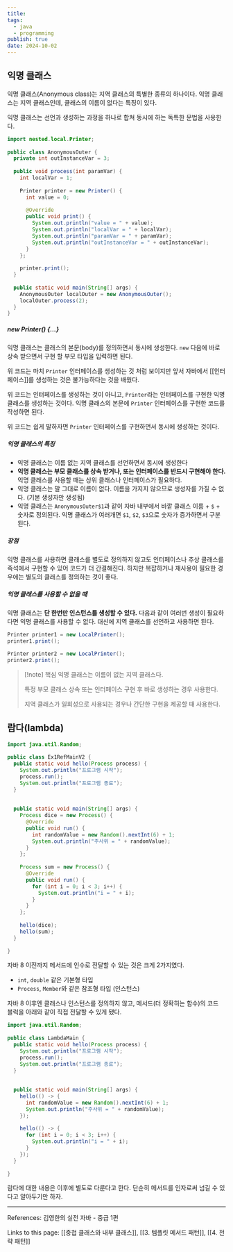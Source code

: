 ```yaml
---
title: 
tags:
  - java
  - programming
publish: true
date: 2024-10-02
---
```


## 익명 클래스
익명 클래스(Anonymous class)는 지역 클래스의 특별한 종류의 하나이다.
익명 클래스는 지역 클래스인데, 클래스의 이름이 없다는 특징이 있다.

익명 클래스는 선언과 생성하는 과정을 하나로 합쳐 동시에 하는 독특한 문법을 사용한다.

```java title="AnonymousOuter.java"
import nested.local.Printer;  
  
public class AnonymousOuter {  
  private int outInstanceVar = 3;  
  
  public void process(int paramVar) {  
    int localVar = 1;  
      
    Printer printer = new Printer() {  
      int value = 0;  
        
      @Override  
      public void print() {  
        System.out.println("value = " + value);  
        System.out.println("localVar = " + localVar);  
        System.out.println("paramVar = " + paramVar);  
        System.out.println("outInstanceVar = " + outInstanceVar);  
      }  
    };  
  
    printer.print();  
  }  
  
  public static void main(String[] args) {  
    AnonymousOuter localOuter = new AnonymousOuter();  
    localOuter.process(2);  
  }  
}
```
##### new Printer() {...}
익명 클래스는 클래스의 본문(body)를 정의하면서 동시에 생성한다. `new` 다음에 바로 상속 받으면서 구현 할 부모 타입을 입력하면 된다.

위 코드는 마치 `Printer` 인터페이스를 생성하는 것 처럼 보이지만 앞서 자바에서 [[인터페이스]]를 생성하는 것은 불가능하다는 것을 배웠다.

위 코드는 인터페이스를 생성하는 것이 아니고, `Printer`라는 인터페이스를 구현한 익명 클래스를 생성하는 것이다. 익명 클래스의 본문에 `Printer` 인터페이스를 구현한 코드를 작성하면 된다.

위 코드는 쉽게 말하자면 `Printer` 인터페이스를 구현하면서 동시에 생성하는 것이다.

##### 익명 클래스의 특징
- 익명 클래스는 이름 없는 지역 클래스를 선언하면서 동시에 생성한다
- **익명 클래스는 부모 클래스를 상속 받거나, 또는 인터페이스를 반드시 구현해야 한다.** 익명 클래스를 사용할 때는 상위 클래스나 인터페이스가 필요하다.
- 익명 클래스는 말 그대로 이름이 없다. 이름을 가지지 않으므로 생성자를 가질 수 없다. (기본 생성자만 생성됨)
- 익명 클래스는 `AnonymousOuter$1`과 같이 자바 내부에서 바깥 클래스 이름 + `$` + 숫자로 정의된다. 익명 클래스가 여러개면 `$1`, `$2`, `$3`으로 숫자가 증가하면서 구분된다.

##### 장점
익명 클래스를 사용하면 클래스를 별도로 정의하지 않고도 인터페이스나 추상 클래스를 즉석에서 구현할 수 있어 코드가 더 간결해진다. 하지만 복잡하거나 재사용이 필요한 경우에는 별도의 클래스를 정의하는 것이 좋다.

##### 익명 클래스를 사용할 수 없을 때
익명 클래스는 **단 한번만 인스턴스를 생성할 수 있다.** 다음과 같이 여러번 생성이 필요하다면 익명 클래스를 사용할 수 없다. 대신에 지역 클래스를 선언하고 사용하면 된다.

```java title="익명 클래스를 사용할 수 없을 때 예제"
Printer printer1 = new LocalPrinter();
printer1.print();

Printer printer2 = new LocalPrinter();
printer2.print();
```

> [!note] 핵심
> 익명 클래스는 이름이 없는 지역 클래스다.
> 
> 특정 부모 클래스 상속 또는 인터페이스 구현 후 바로 생성하는 경우 사용한다.
> 
> 지역 클래스가 일회성으로 사용되는 경우나 간단한 구현을 제공할 때 사용한다.

## 람다(lambda)
```java title="Ex1RefMainV2"
import java.util.Random;  
  
public class Ex1RefMainV2 {  
  public static void hello(Process process) {  
    System.out.println("프로그램 시작");  
    process.run();  
    System.out.println("프로그램 종료");  
  }  
  
  
  public static void main(String[] args) {  
    Process dice = new Process() {  
      @Override  
      public void run() {  
        int randomValue = new Random().nextInt(6) + 1;  
        System.out.println("주사위 = " + randomValue);  
      }  
    };  
  
    Process sum = new Process() {  
      @Override  
      public void run() {  
        for (int i = 0; i < 3; i++) {  
          System.out.println("i = " + i);  
        }  
      }  
    };  
  
    hello(dice);  
    hello(sum);  
  }  
  
}
```

자바 8 이전까지 메서드에 인수로 전달할 수 있는 것은 크게 2가지였다.
- `int`, `double` 같은 기본형 타입
- `Process`, `Member`와 같은 참조형 타입 (인스턴스)

자바 8 이후엔 클래스나 인스턴스를 정의하지 않고, 메서드(더 정확히는 함수)의 코드 블럭을 아래와 같이 직접 전달할 수 있게 됐다.

```java title="LambdaMain.java"
import java.util.Random;  
  
public class LambdaMain {  
  public static void hello(Process process) {  
    System.out.println("프로그램 시작");  
    process.run();  
    System.out.println("프로그램 종료");  
  }  
  
  
  public static void main(String[] args) {  
    hello(() -> {  
      int randomValue = new Random().nextInt(6) + 1;  
      System.out.println("주사위 = " + randomValue);  
    });  
  
    hello(() -> {  
      for (int i = 0; i < 3; i++) {  
        System.out.println("i = " + i);  
      }  
    });  
  }  
  
}
```

람다에 대한 내용은 이후에 별도로 다룬다고 한다. 단순히 메서드를 인자로써 넘길 수 있다고 알아두기만 하자.

---
References: 김영한의 실전 자바 - 중급 1편

Links to this page: [[중첩 클래스와 내부 클래스]], [[3. 템플릿 메서드 패턴]], [[4. 전략 패턴]]
